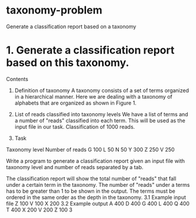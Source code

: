 # taxonomy-problem
Generate a classification report based on a taxonomy

# 1. Generate a classification report based on this taxonomy.

Contents

1. Definition of taxonomy
A taxonomy consists of a set of terms organized in a hierarchical manner. Here we are dealing with a taxonomy of alphabets that are organized as shown in Figure 1.


2. List of reads classified into taxonomy levels
We have a list of terms and a number of "reads" classified into each term. This will be used as the input file in our task.
Classification of 1000 reads.


3. Task

Taxonomy level  Number of reads 
G               100
L               50
N               50
Y               300
Z               250
V               250

Write a program to generate a classification report given an input file with taxonomy level and number of reads separated by a tab.

The classification report will show the total number of "reads" that fall under a certain term in the taxonomy. The number of "reads" under a terms has to be greater than 1 to be shown in the output. The terms must be ordered in the same order as the depth in the taxonomy.
3.1 Example input file
Z    100
V    100
X    200
3.2 Example output
A    400
D    400
G    400
L    400
Q    400
T    400
X    200
V    200
Z    100
3
